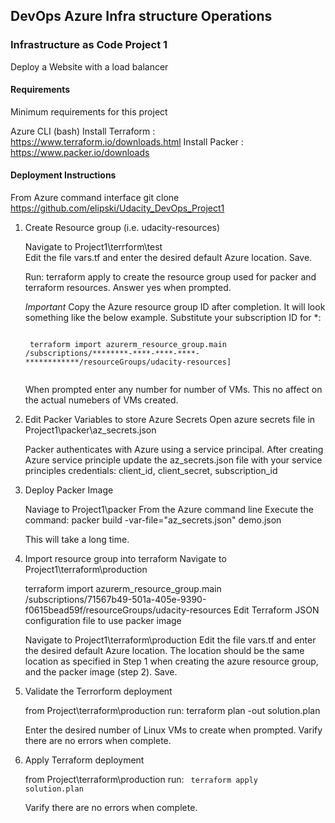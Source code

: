 ## DevOps Azure Infra structure Operations ##
### Infrastructure as Code Project 1 ###

Deploy a Website with a load balancer 

#### Requirements ####
Minimum requirements for this project

Azure CLI (bash) 
Install Terraform   : https://www.terraform.io/downloads.html
Install Packer      : https://www.packer.io/downloads


#### Deployment Instructions ####

From Azure command interface git clone https://github.com/elipski/Udacity_DevOps_Project1

1. Create Resource group (i.e. udacity-resources)

    Navigate to Project1\terrform\test\
    Edit the file vars.tf and enter the desired default Azure location. Save.

    Run: terraform apply to create the resource group used for packer and terraform resources.
    Answer yes when prompted.

    *Important*
    Copy the Azure resource group ID after completion. It will look something like the below example. Substitute your subscription ID for *:

    <code>
    terraform import azurerm_resource_group.main /subscriptions/********-****-****-****-************/resourceGroups/udacity-resources]
    </code>

    When prompted enter any number for number of VMs. This no affect on the actual numebers of VMs created.

2. Edit Packer Variables to store Azure Secrets
    Open azure secrets file in Project1\packer\az_secrets.json

    Packer authenticates with Azure using a service principal. After creating Azure service principle update the az_secrets.json file with your service principles credentials: 
    client_id, 
    client_secret,
    subscription_id

3. Deploy Packer Image 

    Naviage to Project1\packer
    From the Azure command line Execute the command:
    packer build -var-file="az_secrets.json" demo.json

    This will take a long time.

4. Import resource group into terraform
    Navigate to Project1\terraform\production
    
    terraform import azurerm_resource_group.main /subscriptions/71567b49-501a-405e-9390-f0615bead59f/resourceGroups/udacity-resources
    Edit Terraform JSON configuration file to use packer image

    Navigate to Project1\terraform\production
    Edit the file vars.tf and enter the desired default Azure location. The location should be the same location as specified in Step 1 when creating the azure resource group, and the packer image (step 2). Save. 
    
5. Validate the Terrorform deployment

    from Project\terraform\production run:
    terraform plan -out solution.plan

    Enter the desired number of Linux VMs to create when prompted. 
    Varify there are no errors when complete.

6. Apply Terraform deployment  

    from Project\terraform\production run:
    <code>
    terraform apply solution.plan
    </code>
    
    Varify there are no errors when complete.